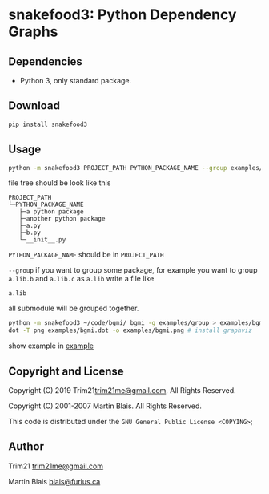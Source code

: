 # snakefood3: Python Dependency Graphs


## Dependencies

- Python 3, only standard package.


## Download

```bash
pip install snakefood3
```


## Usage

```bash
python -m snakefood3 PROJECT_PATH PYTHON_PACKAGE_NAME --group examples/group
```

file tree should be look like this

```
PROJECT_PATH
└─PYTHON_PACKAGE_NAME
   ├─a python package
   ├─another python package
   ├─a.py
   ├─b.py
   └─__init__.py
```

`PYTHON_PACKAGE_NAME` should be in `PROJECT_PATH`

`--group` if you want to group some package,
for example you want to group `a.lib.b` and `a.lib.c` as `a.lib`
write a file like

```
a.lib
```

all submodule will be grouped together.


```bash
python -m snakefood3 ~/code/bgmi/ bgmi -g examples/group > examples/bgmi.dot
dot -T png examples/bgmi.dot -o examples/bgmi.png # install graphviz
```


show example in [example](./example)

## Copyright and License

Copyright (C) 2019 Trim21<trim21me@gmail.com>.  All Rights Reserved.

Copyright (C) 2001-2007  Martin Blais.  All Rights Reserved.

This code is distributed under the `GNU General Public License <COPYING>`;

## Author

Trim21 <trim21me@gmail.com>

Martin Blais <blais@furius.ca>
